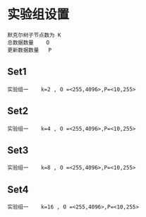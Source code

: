 
# 实验组设置
`默克尔树子节点数为 K`\
`总数据数量    O`\
`更新数据数量   P`

## Set1
`实验组一    k=2 , O =<255,4096>,P=<10,255>`
## Set2
`实验组一    k=4 , O =<255,4096>,P=<10,255>`
## Set3
`实验组一    k=8 , O =<255,4096>,P=<10,255>`
## Set4
`实验组一    k=16 , O =<255,4096>,P=<10,255>`
